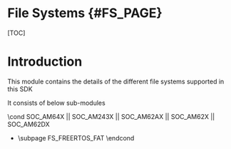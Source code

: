 # File Systems {#FS_PAGE}

[TOC]

# Introduction

This module contains the details of the different file systems supported in this SDK

It consists of below sub-modules

\cond SOC_AM64X || SOC_AM243X || SOC_AM62AX || SOC_AM62X || SOC_AM62DX
- \subpage FS_FREERTOS_FAT
\endcond